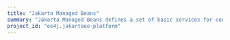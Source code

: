```yaml
---
title: "Jakarta Managed Beans"
summary: "Jakarta Managed Beans defines a set of basic services for container-managed objects with minimal requirements, otherwise known under the acronym POJOs (Plain Old Java Objects)."
project_id: "ee4j.jakartaee-platform"
---
```

